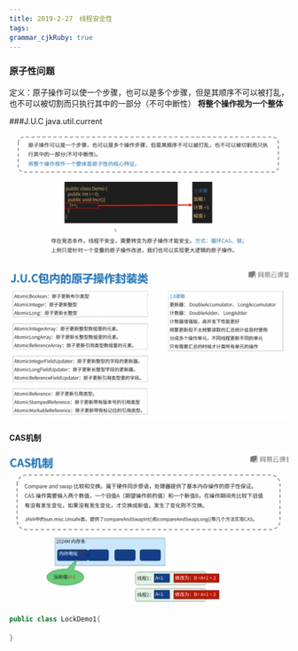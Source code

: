 ```yaml
---
title: 2019-2-27　线程安全性
tags: 
grammar_cjkRuby: true
---
```


### 原子性问题
定义：原子操作可以使一个步骤，也可以是多个步骤，但是其顺序不可以被打乱，也不可以被切割而只执行其中的一部分（不可中断性）
**将整个操作视为一个整体**

###J.U.C
java.util.current
![enter description here][1]
![J.U.C原子操作封装类][2]
#### CAS机制
![enter description here][3]
```java
public class LockDemo1{

}
```
  


  [1]: ./images/1551227914005.jpg "1551227914005.jpg"
  [2]: ./images/1551228170704.jpg "1551228170704.jpg"
  [3]: ./images/1551228359087.jpg "1551228359087.jpg"